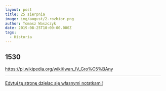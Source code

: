 ```yaml
---
layout: post
title: 25 sierpnia
image: img/august/2-rozbior.png
author: Tomasz Waszczyk
date: 2019-08-25T10:00:00.000Z
tags:
  - Historia
---
```


## 1530

https://pl.wikipedia.org/wiki/Iwan_IV_Gro%C5%BAny

---

<a href="https://github.com/TomaszWaszczyk/historia.waszczyk.com/edit/master/src/content/august-25.md" target="_blank">Edytuj tę stronę dzieląc się własnymi notatkami!</a>